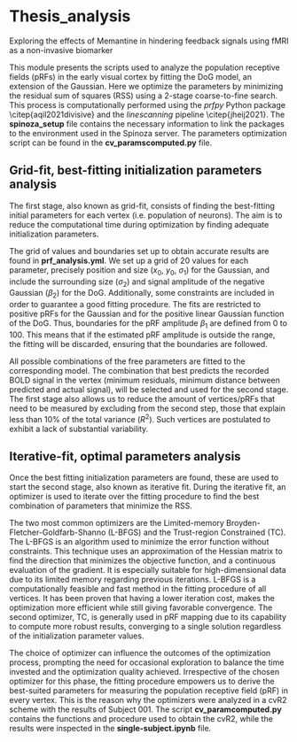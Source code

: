 # Thesis_analysis
Exploring the effects of Memantine in hindering feedback signals using fMRI as a non-invasive biomarker

This module presents the scripts used to analyze the population receptive fields (pRFs) in the early visual cortex by fitting the DoG model, an extension of the Gaussian. Here we optimize the parameters by minimizing the residual sum of squares (RSS) using a 2-stage coarse-to-fine search. 
This process is computationally performed using the *prfpy* Python package \citep{aqil2021divisive} and the *linescanning* pipeline \citep{jheij2021}. The **spinoza_setup** file contains the necessary information to link the packages to the environment used in the Spinoza server. The parameters optimization script can be found in the **cv_paramscomputed.py** file. 

## Grid-fit, best-fitting initialization parameters analysis

The first stage, also known as grid-fit, consists of finding the best-fitting initial parameters for each vertex (i.e. population of neurons). 
The aim is to reduce the computational time during optimization by finding adequate initialization parameters. 

The grid of values and boundaries set up to obtain accurate results are found in **prf_analysis.yml**. We set up a grid of 20 values for each parameter, precisely position and size ($x_0$, $y_0$, $\sigma_1$) for the Gaussian, and include the surrounding size ($\sigma_2$) and signal amplitude of the negative Gaussian ($\beta_2$) for the DoG. Additionally, some constraints are included in order to guarantee a good fitting procedure.
The fits are restricted to positive pRFs for the Gaussian and for the positive linear Gaussian function of the DoG. Thus, boundaries for the pRF amplitude $\beta_1$ are defined from 0 to 100. 
This means that if the estimated pRF amplitude is outside the range, the fitting will be discarded, ensuring that the boundaries are followed.

All possible combinations of the free parameters are fitted to the corresponding model. The combination that best predicts the recorded BOLD signal in the vertex (minimum residuals, minimum distance between predicted and actual signal), will be selected and used for the second stage. 
The first stage also allows us to reduce the amount of vertices/pRFs that need to be measured by excluding from the second step, those that explain less than 10\% of the total variance ($R^2$). Such vertices are postulated to exhibit a lack of substantial variability.

## Iterative-fit, optimal parameters analysis

Once the best fitting initialization parameters are found, these are used to start the second stage, also known as iterative fit.
During the iterative fit, an optimizer is used to iterate over the fitting procedure to find the best combination of parameters that minimize the RSS.

The two most common optimizers are the Limited-memory Broyden-Fletcher-Goldfarb-Shanno (L-BFGS) and the Trust-region Constrained (TC).
The L-BFGS is an algorithm used to minimize the error function without constraints. 
This technique uses an approximation of the Hessian matrix to find the direction that minimizes the objective function, and a continuous evaluation of the gradient.
It is especially suitable for high-dimensional data due to its limited memory regarding previous iterations. L-BFGS is a computationally feasible and fast method in the fitting procedure of all vertices. It has been proven that having a lower iteration cost, makes the optimization more efficient while still giving favorable convergence. The second optimizer, TC, is generally used in pRF mapping due to its capability to compute more robust results, converging to a single solution regardless of the initialization parameter values.

The choice of optimizer can influence the outcomes of the optimization process, prompting the need for occasional exploration to balance the time invested and the optimization quality achieved. Irrespective of the chosen optimizer for this phase, the fitting procedure empowers us to derive the best-suited parameters for measuring the population receptive field (pRF) in every vertex. This is the reason why the optimizers were analyzed in a cvR2 scheme with the results of Subject 001. The script **cv_paramcomputed.py** contains the functions and procedure used to obtain the cvR2, while the results were inspected in the **single-subject.ipynb** file.
